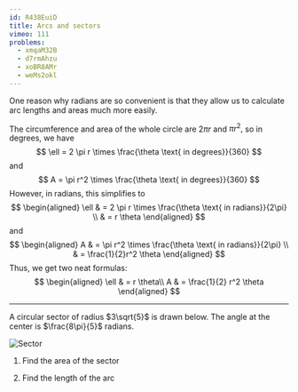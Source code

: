 ```yaml
---
id: R438EuiD
title: Arcs and sectors
vimeo: 111
problems:
  - xmqaM32B
  - d7rmAhzu
  - xoBR8AMr
  - weMs2okl
---
```


One reason why radians are so convenient is that they allow us to calculate arc lengths and areas much more easily.

<geogebra id="subvu7pp"></geogebra>

The circumference and area of the whole circle are $2 \pi r$ and $\pi r^2,$ so in degrees, we have
$$
\ell = 2 \pi r \times \frac{\theta \text{ in degrees}}{360}
$$
and
$$
A = \pi r^2 \times \frac{\theta \text{ in degrees}}{360}
$$
However, in radians, this simplifies to
$$
\begin{aligned}
\ell & = 2 \pi r \times \frac{\theta \text{ in radians}}{2\pi} \\
& = r \theta
\end{aligned}
$$
and
$$
\begin{aligned}
A & = \pi r^2 \times \frac{\theta \text{ in radians}}{2\pi} \\
& = \frac{1}{2}r^2 \theta
\end{aligned}
$$
Thus, we get two neat formulas:
$$
\begin{aligned}
\ell & = r \theta\\
A & = \frac{1}{2} r^2 \theta
\end{aligned}
$$

---

A circular sector of radius $3\sqrt{5}$ is drawn below. The angle at the center is $\frac{8\pi}{5}$ radians.

![Sector](/img/learn/trig-31.svg)

 1. Find the area of the sector

 1. Find the length of the arc
